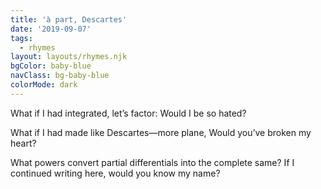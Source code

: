 ```yaml
---
title: 'à part, Descartes'
date: '2019-09-07'
tags:
  - rhymes
layout: layouts/rhymes.njk
bgColor: baby-blue
navClass: bg-baby-blue
colorMode: dark
---
```


What if I had integrated,
let’s factor:
Would I be so hated?

What if I had made like Descartes—more plane,
Would you’ve broken my heart?

What powers convert partial differentials into the complete same?
If I continued writing here, would you know my name?
